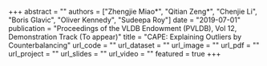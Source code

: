 +++
abstract = ""
authors = ["Zhengjie Miao*", "Qitian Zeng*", "Chenjie Li", "Boris Glavic", "Oliver Kennedy", "Sudeepa Roy"]
date = "2019-07-01"
publication = "Proceedings of the VLDB Endowment (PVLDB), Vol 12, Demonstration Track (To appear)"
title = "CAPE: Explaining Outliers by Counterbalancing"
url_code = ""
url_dataset = ""
url_image = ""
url_pdf = ""
url_project = ""
url_slides = ""
url_video = ""
featured = true
+++